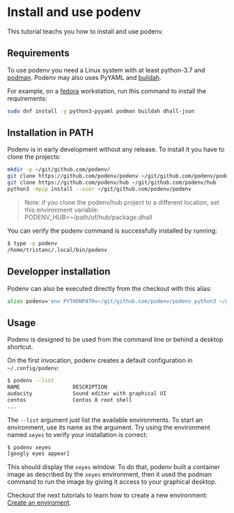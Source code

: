 # Install and use podenv

This tutorial teachs you how to install and use podenv.


## Requirements

To use podenv you need a Linux system with at least python-3.7 and [podman](https://podman.io).
Podenv may also uses PyYAML and [buildah](https://buildah.io).

For example, on a [fedora](https://getfedora.org) workstation, run this command to install the requirements:

```bash
sudo dnf install -y python3-pyyaml podman buildah dhall-json
```

## Installation in PATH

Podenv is in early development without any release.
To install it you have to clone the projects:

```bash
mkdir -p ~/git/github.com/podenv/
git clone https://github.com/podenv/podenv ~/git/github.com/podenv/podenv
git clone https://github.com/podenv/hub ~/git/github.com/podenv/hub
python3 -mpip install --user ~/git/github.com/podenv/podenv
```

> Note: if you clone the podenv/hub project to a different location, set this
> environment variable: PODENV_HUB=~/path/of/hub/package.dhall

You can verify the podenv command is successfully installed by running:

```bash
$ type -p podenv
/home/tristanc/.local/bin/podenv
```

## Developper installation

Podenv can also be executed directly from the checkout with this alias:

```bash
alias podenv='env PYTHONPATH=~/git/github.com/podenv/podenv python3 ~/git/github.com/podenv/podenv/podenv/main.py'
```


## Usage

Podenv is designed to be used from the command line or behind a desktop shortcut.

On the first invocation, podenv creates a default configuration in `~/.config/podenv`:

```bash
$ podenv --list
NAME                 DESCRIPTION
audacity             Sound editor with graphical UI
centos               Centos 8 root shell
...
```

The `--list` argument just list the available environments.
To start an environment, use its name as the argument.
Try using the environment named `xeyes` to verify your installation is correct:

```bash
$ podenv xeyes
[googly eyes appear]
```

This should display the `xeyes` window. To do that, podenv built a container
image as described by the `xeyes` environment, then it used the podman command
to run the image by giving it access to your graphical desktop.

Checkout the next tutorials to learn how to create a new environment:
[Create an enviroment](./create.md).
